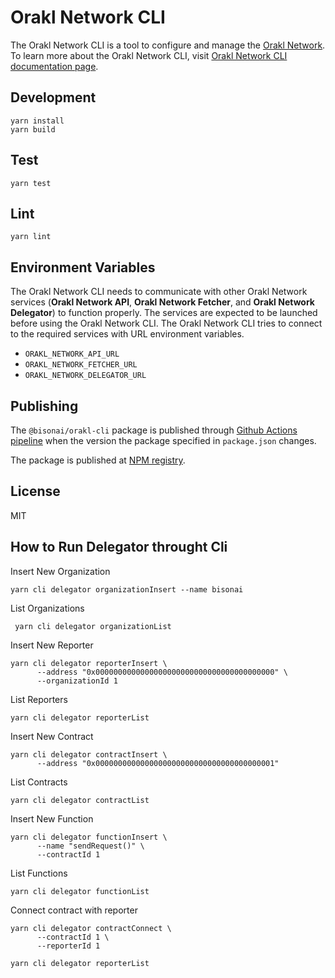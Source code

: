 # Orakl Network CLI

The Orakl Network CLI is a tool to configure and manage the [Orakl Network](https://orakl.network).
To learn more about the Orakl Network CLI, visit [Orakl Network CLI documentation page](https://orakl-network.gitbook.io/docs/orakl-network-cli/introduction).

## Development

```shell
yarn install
yarn build
```

## Test

```shell
yarn test
```

## Lint

```shell
yarn lint
```

## Environment Variables

The Orakl Network CLI needs to communicate with other Orakl Network services (**Orakl Network API**, **Orakl Network Fetcher**, and **Orakl Network Delegator**) to function properly.
The services are expected to be launched before using the Orakl Network CLI.
The Orakl Network CLI tries to connect to the required services with URL environment variables.

- `ORAKL_NETWORK_API_URL`
- `ORAKL_NETWORK_FETCHER_URL`
- `ORAKL_NETWORK_DELEGATOR_URL`

## Publishing

The `@bisonai/orakl-cli` package is published through [Github Actions pipeline](https://github.com/Bisonai/orakl/blob/master/.github/workflows/cli.build+publish.yaml) when the version the package specified in `package.json` changes.

The package is published at [NPM registry](https://www.npmjs.com/package/@bisonai/orakl-cli).

## License

MIT

## How to Run Delegator throught Cli

Insert New Organization

```shell
yarn cli delegator organizationInsert --name bisonai
```

List Organizations

```shell
 yarn cli delegator organizationList
```

Insert New Reporter

```shell
yarn cli delegator reporterInsert \
      --address "0x0000000000000000000000000000000000000000" \
      --organizationId 1
```

List Reporters

```shell
yarn cli delegator reporterList
```

Insert New Contract

```shell
yarn cli delegator contractInsert \
      --address "0x0000000000000000000000000000000000000001"
```

List Contracts

```shell
yarn cli delegator contractList
```

Insert New Function

```shell
yarn cli delegator functionInsert \
      --name "sendRequest()" \
      --contractId 1
```

List Functions

```shell
yarn cli delegator functionList
```

Connect contract with reporter

```shell
yarn cli delegator contractConnect \
      --contractId 1 \
      --reporterId 1
```

```shell
yarn cli delegator reporterList
```
